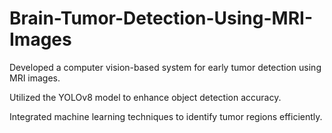 # Brain-Tumor-Detection-Using-MRI-Images
Developed a computer vision-based system for early tumor detection using MRI images.

Utilized the YOLOv8 model to enhance object detection accuracy.

Integrated machine learning techniques to identify tumor regions efficiently.
